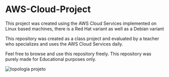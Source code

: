 # AWS-Cloud-Project
This project was created using the AWS Cloud Services implemented on Linux based machines, there is a Red Hat variant as well as a Debian variant

This repository was created as a class project and evaluated by a teacher who specializes and uses the AWS Cloud Services daily.

Feel free to browse and use this repository freely. This repository was purely made for Educational purposes only.

![topologia projeto](https://user-images.githubusercontent.com/32963070/151957537-9ddefe8e-c34d-4d77-8945-1da79cdac81a.jpg)
